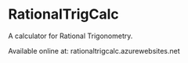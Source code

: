 # RationalTrigCalc

A calculator for Rational Trigonometry.

Available online at: rationaltrigcalc.azurewebsites.net
